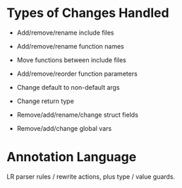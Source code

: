 # Types of Changes Handled

- Add/remove/rename include files
- Add/remove/rename function names
- Move functions between include files
  
- Add/remove/reorder function parameters
- Change default to non-default args
- Change return type

- Remove/add/rename/change struct fields
  
- Remove/add/change global vars

# Annotation Language

LR parser rules / rewrite actions, plus type / value guards.